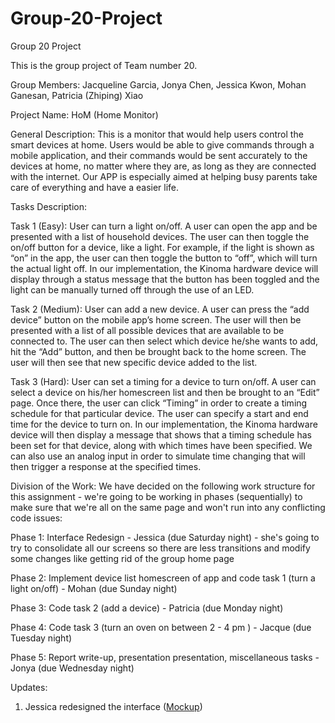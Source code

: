 # Group-20-Project
Group 20 Project

This is the group project of Team number 20.

Group Members: Jacqueline Garcia, Jonya Chen, Jessica Kwon, Mohan Ganesan, Patricia (Zhiping) Xiao

Project Name: HoM (Home Monitor)

General Description: This is a monitor that would help users control the smart devices at home. Users would be able to give commands through a mobile application, and their commands would be sent accurately to the devices at home, no matter where they are, as long as they are connected with the internet. Our APP is especially aimed at helping busy parents take care of everything and have a easier life.

Tasks Description:

Task 1 (Easy): User can turn a light on/off.
A user can open the app and be presented with a list of household devices. The user can then toggle the on/off button for a device, like a light. For example, if the light is shown as “on” in the app, the user can then toggle the button to “off”, which will turn the actual light off. In our implementation, the Kinoma hardware device will display through a status message that the button has been toggled and the light can be manually turned off through the use of an LED.

Task 2 (Medium): User can add a new device.
A user can press the “add device” button on the mobile app’s home screen. The user will then be presented with a list of all possible devices that are available to be connected to. The user can then select which device he/she wants to add, hit the “Add” button, and then be brought back to the home screen. The user will then see that new specific device added to the list.

Task 3 (Hard): User can set a timing for a device to turn on/off.
A user can select a device on his/her homescreen list and then be brought to an “Edit” page. Once there, the user can click “Timing” in order to create a timing schedule for that particular device. The user can specify a start and end time for the device to turn on. In our implementation, the Kinoma hardware device will then display a message that shows that a timing schedule has been set for that device, along with which times have been specified. We can also use an analog input in order to simulate time changing that will then trigger a response at the specified times.

Division of the Work:
We have decided on the following work structure for this assignment - we're going to be working in phases (sequentially) to make sure that we're all on the same page and won't run into any conflicting code issues:

Phase 1: Interface Redesign - Jessica (due Saturday night) - she's going to try to consolidate all our screens so there are less transitions and modify some changes like getting rid of the group home page

Phase 2: Implement device list homescreen of app and code task 1 (turn a light on/off) - Mohan (due Sunday night)

Phase 3: Code task 2 (add a device) - Patricia (due Monday night)

Phase 4: Code task 3 (turn an oven on between 2 - 4 pm ) - Jacque (due Tuesday night)

Phase 5: Report write-up, presentation presentation, miscellaneous tasks - Jonya (due Wednesday night)


Updates:

1. Jessica redesigned the interface ([Mockup](https://www.figma.com/file/M1zJ6hF1zPVKDqP8ib8u8Xiu/HoM---v2))
